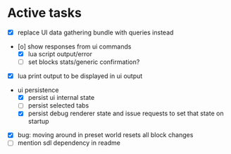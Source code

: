# Active tasks

* [X] replace UI data gathering bundle with queries instead
* [o] show responses from ui commands
	* [X] lua script output/error
	* [ ] set blocks stats/generic confirmation?
* [X] lua print output to be displayed in ui output
* ui persistence
	* [X] persist ui internal state
	* [ ] persist selected tabs
	* [X] persist debug renderer state and issue requests to set that state on startup
* [X] bug: moving around in preset world resets all block changes
* [ ] mention sdl dependency in readme
